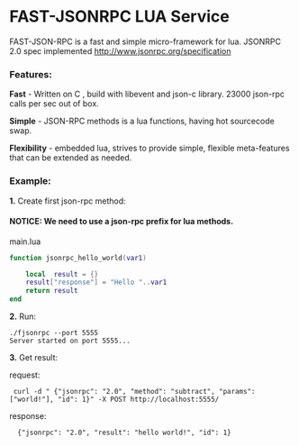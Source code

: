 FAST-JSONRPC LUA Service
=====================================

FAST-JSON-RPC is a fast and simple micro-framework for lua.
JSONRPC 2.0 spec implemented http://www.jsonrpc.org/specification

### Features:

**Fast** - Written on C , build with libevent and json-c library. 
23000 json-rpc calls per sec out of box.

**Simple** - JSON-RPC methods is a lua functions, having hot sourcecode swap.

**Flexibility** - embedded lua, strives to provide simple, 
flexible meta-features that can be extended as needed.


### Example:

**1.** Create first json-rpc method: 
#### NOTICE: We need to use a json-rpc prefix for lua methods.

main.lua
```lua
function jsonrpc_hello_world(var1)

    local  result = {}
    result["response"] = "Hello "..var1
    return result 
end
```

**2.** Run:
  ```shell
./fjsonrpc --port 5555  
Server started on port 5555...
   ```

**3.** Get result:
 
 request:
   ```shell
    curl -d " {"jsonrpc": "2.0", "method": "subtract", "params": ["world!"], "id": 1}" -X POST http://localhost:5555/
   ```
  
 response:
  ```shell
    {"jsonrpc": "2.0", "result": "hello world!", "id": 1}
  ```
